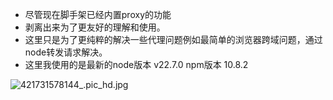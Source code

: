 

- 尽管现在脚手架已经内置proxy的功能
- 剥离出来为了更友好的理解和使用。 
- 这里只是为了更纯粹的解决一些代理问题例如最简单的浏览器跨域问题，通过node转发请求解决。
- 这里我使用的是最新的node版本 v22.7.0 npm版本 10.8.2

![421731578144_.pic_hd.jpg](..%2F..%2FLibrary%2FContainers%2Fcom.tencent.xinWeChat%2FData%2FLibrary%2FApplication%20Support%2Fcom.tencent.xinWeChat%2F2.0b4.0.9%2Fa3bceab0f3fd99b76d58425da6532314%2FMessage%2FMessageTemp%2F9e20f478899dc29eb19741386f9343c8%2FImage%2F421731578144_.pic_hd.jpg)
